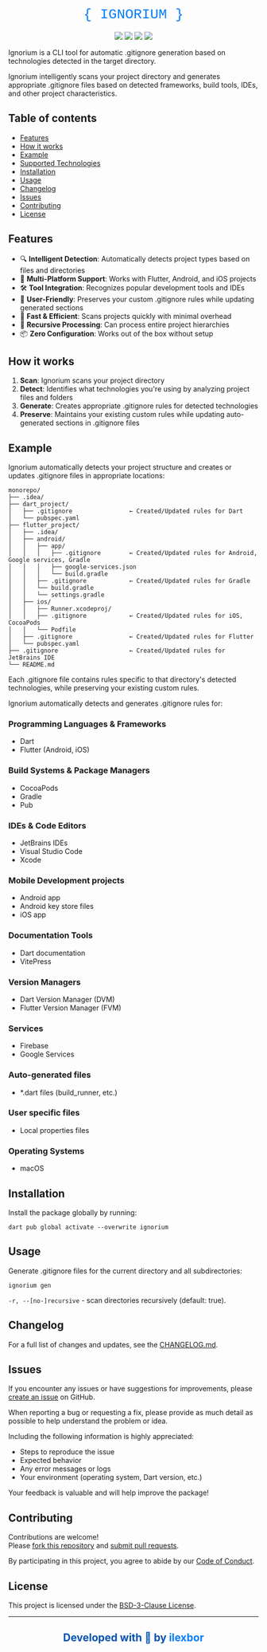 <div align="center">

<h1 style="color:#027DFD; font-family: 'Courier New', 'Courier', monospace; font-weight: 200;">{ IGNORIUM }</h1>

[![](https://img.shields.io/github/v/release/ilexbor/ignorium?style=for-the-badge&logo=github&color=181717&label=GitHub%20Release)](https://github.com/ilexbor/ignorium)
[![](https://img.shields.io/pub/v/ignorium.svg?style=for-the-badge&logo=dart&color=0553B1&label=Pub%20Release)](https://pub.dev/packages/ignorium)
[![](https://img.shields.io/pub/dm/ignorium?style=for-the-badge&logo=dart&color=0553B1&label=Pub%20Downloads)](https://pub.dev/packages/ignorium)
![](https://img.shields.io/github/license/ilexbor/ignorium?style=for-the-badge&color=042B59&label=license)

</div>

Ignorium is a CLI tool for automatic .gitignore generation based on technologies detected in the target directory.

Ignorium intelligently scans your project directory and generates appropriate .gitignore files based on detected frameworks, build tools, IDEs, and other project characteristics.

## Table of contents

- [Features](#features)
- [How it works](#how-it-works)
- [Example](#example)
- [Supported Technologies](#supported-technologies)
- [Installation](#installation)
- [Usage](#usage)
- [Changelog](#changelog)
- [Issues](#issues)
- [Contributing](#contributing)
- [License](#license)

## Features

- 🔍 **Intelligent Detection**: Automatically detects project types based on files and directories
- 📁 **Multi-Platform Support**: Works with Flutter, Android, and iOS projects
- 🛠️ **Tool Integration**: Recognizes popular development tools and IDEs
- 👤 **User-Friendly**: Preserves your custom .gitignore rules while updating generated sections
- 🚀 **Fast & Efficient**: Scans projects quickly with minimal overhead
- 🔄 **Recursive Processing**: Can process entire project hierarchies
- 📦 **Zero Configuration**: Works out of the box without setup

## How it works

1. **Scan**: Ignorium scans your project directory
2. **Detect**: Identifies what technologies you're using by analyzing project files and folders
3. **Generate**: Creates appropriate .gitignore rules for detected technologies
4. **Preserve**: Maintains your existing custom rules while updating auto-generated sections in .gitignore files

## Example

Ignorium automatically detects your project structure and creates or updates .gitignore files in appropriate locations:

```
monorepo/
├── .idea/
├── dart_project/
│   ├── .gitignore                ← Created/Updated rules for Dart
│   └── pubspec.yaml
├── flutter_project/
│   ├── .idea/
│   ├── android/
│   │   ├── app/
│   │   │   ├── .gitignore        ← Created/Updated rules for Android, Google services, Gradle
│   │   │   ├── google-services.json
│   │   │   └── build.gradle
│   │   ├── .gitignore            ← Created/Updated rules for Gradle
│   │   └── build.gradle
│   │   └── settings.gradle
│   ├── ios/
│   │   ├── Runner.xcodeproj/
│   │   ├── .gitignore            ← Created/Updated rules for iOS, CocoaPods
│   │   └── Podfile
│   ├── .gitignore                ← Created/Updated rules for Flutter
│   └── pubspec.yaml
├── .gitignore                    ← Created/Updated rules for JetBrains IDE
└── README.md
```

Each .gitignore file contains rules specific to that directory's detected technologies, while preserving your existing custom rules.

Ignorium automatically detects and generates .gitignore rules for:

### Programming Languages & Frameworks
- Dart
- Flutter (Android, iOS)

### Build Systems & Package Managers
- CocoaPods
- Gradle
- Pub

### IDEs & Code Editors
- JetBrains IDEs
- Visual Studio Code
- Xcode

### Mobile Development projects
- Android app
- Android key store files
- iOS app

### Documentation Tools
- Dart documentation
- VitePress

### Version Managers
- Dart Version Manager (DVM)
- Flutter Version Manager (FVM)

### Services
- Firebase
- Google Services

### Auto-generated files
- *.dart files (build_runner, etc.)

### User specific files
- Local properties files

### Operating Systems
- macOS

## Installation

Install the package globally by running:

```shell
dart pub global activate --overwrite ignorium
```

## Usage

Generate .gitignore files for the current directory and all subdirectories:

```shell
ignorium gen
```

`-r, --[no-]recursive` - scan directories recursively (default: true).

## Changelog

For a full list of changes and updates, see the [CHANGELOG.md](CHANGELOG.md).

## Issues

If you encounter any issues or have suggestions for improvements, please [create an issue](https://github.com/ilexbor/ignorium/issues/new/choose) on GitHub.

When reporting a bug or requesting a fix, please provide as much detail as possible to help understand the problem or idea.

Including the following information is highly appreciated:
- Steps to reproduce the issue
- Expected behavior
- Any error messages or logs
- Your environment (operating system, Dart version, etc.)

Your feedback is valuable and will help improve the package!

## Contributing

Contributions are welcome!  
Please [fork this repository](https://github.com/ilexbor/ignorium/fork) and [submit pull requests](https://github.com/ilexbor/ignorium/pulls).

By participating in this project, you agree to abide by our [Code of Conduct](CODE_OF_CONDUCT.md).

## License

This project is licensed under the [BSD-3-Clause License](LICENSE).

---

<div align="center">
  <h2 style="color:#0553B1;">
    Developed with 💙 by <a href="https://github.com/ilexbor" style="text-decoration:none; color:#027DFD;" onmouseover="this.style.color='#0553B1'" onmouseout="this.style.color='#027DFD'">ilexbor</a>
  </h2>
</div>

